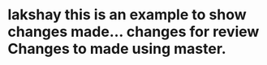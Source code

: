 lakshay
this is an example to show changes made...
changes for review
Changes to made using master.
=======
